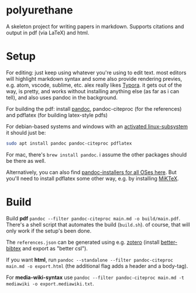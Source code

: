 # polyurethane

A skeleton project for writing papers in markdown. Supports citations and output in pdf (via LaTeX) and html.

# Setup

For editing: just keep using whatever you're using to edit text. most editors will highlight markdown syntax and some also provide rendering previes, e.g. atom, vscode, sublime, etc. alex really likes [Typora](https://typora.io). it gets out of the way, is pretty, and works without installing anything else (as far as i can tell), and also uses pandoc in the background.

For building the pdf: install [pandoc](https://pandoc.org/installing.html), pandoc-citeproc (for the references) and pdflatex (for building latex-style pdfs)

For debian-based systems and windows with an [activated linux-subsystem](https://docs.microsoft.com/en-us/windows/wsl/install-win10) it should just be:

```bash
sudo apt install pandoc pandoc-citeproc pdflatex
```

For mac, there's `brew install pandoc`. i assume the other packages should be there as well.

Alternatively, you can also find [pandoc-installers for all OSes here](https://github.com/jgm/pandoc/releases/). But you'll need to install pdflatex some other way, e.g. by installing [MiKTeX](http://miktex.org/).


# Build 

Build **pdf** `pandoc --filter pandoc-citeproc main.md -o build/main.pdf`. 
There's a shell script that automates the build (`build.sh`). of course, that will only work if the setup's been done.

The `references.json` can be generated using e.g. [zotero](https://www.zotero.org/) (install [better-bibtex](https://github.com/retorquere/zotero-better-bibtex) and export as "better csl").

If you want **html**, run `pandoc --standalone --filter pandoc-citeproc main.md -o export.html` (the additional flag adds a header and a body-tag).

For **media-wiki-syntax** use `pandoc --filter pandoc-citeproc main.md -t mediawiki -o export.mediawiki.txt`.


